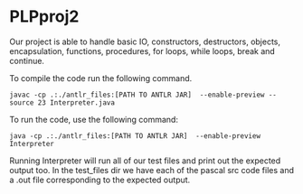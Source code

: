 # PLPproj2

Our project is able to handle basic IO, constructors, destructors, objects, encapsulation, functions, procedures, for loops, while loops, break and continue.

To compile the code run the following command.

`javac -cp .:./antlr_files:[PATH TO ANTLR JAR]  --enable-preview --source 23 Interpreter.java
` 

To run the code, use the following command:

`java -cp .:./antlr_files:[PATH TO ANTLR JAR]  --enable-preview Interpreter`

Running Interpreter will run all of our test files and print out the expected output too. In the test_files dir we have each of the pascal src code files and a .out file corresponding to the expected output.
